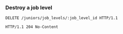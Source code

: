 ### Destroy a job level

```http
DELETE /juniors/job_levels/:job_level_id HTTP/1.1
```

```http
HTTP/1.1 204 No-Content
```
